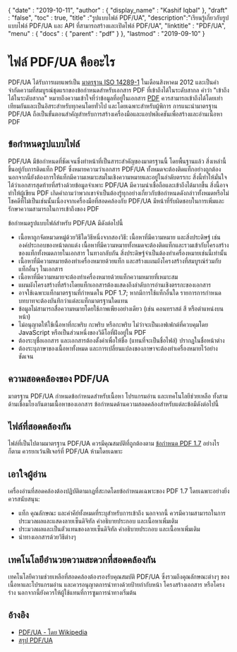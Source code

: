 {
  "date" : "2019-10-11",
  "author" : {
    "display_name" : "Kashif Iqbal"
},
  "draft" : "false",
  "toc" : true,
  "title" :"รูปแบบไฟล์ PDF/UA",
  "description":"เรียนรู้เกี่ยวกับรูปแบบไฟล์ PDF/UA และ API ที่สามารถสร้างและเปิดไฟล์ PDF/UA",
  "linktitle" : "PDF/UA",
  "menu" : {
    "docs" : {
      "parent" : "pdf"
}
},
  "lastmod" : "2019-09-10"
}

# ไฟล์ PDF/UA คืออะไร #

PDF/UA ได้รับการเผยแพร่เป็น [มาตรฐาน ISO 14289-1](https://en.wikipedia.org/wiki/ISO_14289) ในเดือนสิงหาคม 2012 และเป็นคำจำกัดความที่สมบูรณ์ชุดแรกของข้อกำหนดสำหรับเอกสาร PDF ที่เข้าถึงได้ในระดับสากล คำว่า "เข้าถึงได้ในระดับสากล" หมายถึงความเข้าใจที่ว่าข้อมูลที่อยู่ในเอกสาร [PDF](/th/pdf/) ควรสามารถเข้าถึงได้โดยเท่าเทียมกันและเป็นอิสระสำหรับทุกคนโดยทั่วไป และโดยเฉพาะสำหรับผู้พิการ การแนะนำมาตรฐาน PDF/UA ถือเป็นขั้นตอนสำคัญสำหรับการสร้างเครื่องมือและแอปพลิเคชันเพื่อสร้างและอ่านเนื้อหา PDF

## ข้อกำหนดรูปแบบไฟล์ ##

PDF/UA มีข้อกำหนดที่ชัดเจนซึ่งทำหน้าที่เป็นสาระสำคัญของมาตรฐานนี้ โดยพื้นฐานแล้ว สิ่งเหล่านี้ขึ้นอยู่กับการติดแท็ก PDF ซึ่งหมายความว่าเอกสาร PDF/UA ทั้งหมดจะต้องติดแท็กอย่างถูกต้อง นอกจากนี้ยังต้องการให้แท็กมีความเหมาะสมในเชิงความหมายและอยู่ในลำดับตรรกะ สิ่งนี้ทำให้มั่นใจได้ว่าเอกสารสุดท้ายที่สร้างด้วยข้อมูลจำเพาะ PDF/UA มีความน่าเชื่อถือและเข้าถึงได้มากขึ้น สิ่งนี้อาจทำให้ผู้เขียน PDF เกิดคำถามว่าพวกเขาจำเป็นต้องรู้ทุกอย่างเกี่ยวกับข้อกำหนดดังกล่าวทั้งหมดหรือไม่ โชคดีที่ไม่เป็นเช่นนั้นเนื่องจากเครื่องมือที่สอดคล้องกับ PDF/UA มีหน้าที่รับผิดชอบในการเพิ่มและรักษาความสามารถในการเข้าถึงของ PDF

ข้อกำหนดรูปแบบไฟล์สำหรับ PDF/UA มีดังต่อไปนี้

* เนื้อหาถูกจัดหมวดหมู่ด้วยวิธีใดวิธีหนึ่งจากสองวิธี: เนื้อหาที่มีความหมาย และสิ่งประดิษฐ์ เช่น องค์ประกอบของหน้าตกแต่ง เนื้อหาที่มีความหมายทั้งหมดจะต้องติดแท็กและรวมเข้ากับโครงสร้างของแท็กทั้งหมดภายในเอกสาร ในทางกลับกัน สิ่งประดิษฐ์จำเป็นต้องทำเครื่องหมายเช่นนี้เท่านั้น
* เนื้อหาที่มีความหมายต้องทำเครื่องหมายด้วยแท็ก และสร้างแผนผังโครงสร้างที่สมบูรณ์ร่วมกับแท็กอื่นๆ ในเอกสาร
* เนื้อหาที่มีความหมายจะต้องทำเครื่องหมายด้วยแท็กความหมายที่เหมาะสม
* แผนผังโครงสร้างที่สร้างโดยแท็กเอกสารต้องแสดงถึงลำดับการอ่านเชิงตรรกะของเอกสาร
* อาจใช้เฉพาะแท็กมาตรฐานที่กำหนดใน PDF 1.7; หากมีการใช้แท็กอื่นใด รายการการกำหนดบทบาทจะต้องบันทึกว่าแต่ละแท็กมาตรฐานใดแทน
* ข้อมูลไม่สามารถสื่อความหมายโดยใช้ภาพเพียงอย่างเดียว (เช่น คอนทราสต์ สี หรือตำแหน่งบนหน้า)
* ไม่อนุญาตให้ใช้เนื้อหาที่กะพริบ กะพริบ หรือกะพริบ ไม่ว่าจะเป็นเอฟเฟกต์ที่ควบคุมโดย JavaScript หรือเป็นส่วนหนึ่งของวิดีโอที่ฝังอยู่ใน PDF
* ต้องระบุชื่อเอกสาร และเอกสารต้องตั้งค่าเพื่อให้ชื่อ (แทนที่จะเป็นชื่อไฟล์) ปรากฏในชื่อหน้าต่าง
* ต้องระบุภาษาของเนื้อหาทั้งหมด และการเปลี่ยนแปลงของภาษาจะต้องทำเครื่องหมายไว้อย่างชัดเจน

## ความสอดคล้องของ PDF/UA ##

มาตรฐาน PDF/UA กำหนดข้อกำหนดสำหรับเนื้อหา โปรแกรมอ่าน และเทคโนโลยีช่วยเหลือ ทั้งสามด้านเชื่อมโยงกันตามเนื้อหาของเอกสาร ข้อกำหนดด้านความสอดคล้องสำหรับแต่ละข้อมีดังต่อไปนี้

## ไฟล์ที่สอดคล้องกัน ##

ไฟล์ที่เป็นไปตามมาตรฐาน PDF/UA ควรมีคุณสมบัติที่ถูกต้องตาม [ข้อกำหนด PDF 1.7](https://opensource.adobe.com/dc-acrobat-sdk-docs/standards/pdfstandards/pdf/PDF32000_2008.pdf) อย่างไรก็ตาม ควรยกเว้นฟีเจอร์ที่ PDF/UA ห้ามโดยเฉพาะ

## เอาใจผู้อ่าน ##

เครื่องอ่านที่สอดคล้องต้องปฏิบัติตามกฎที่สะกดโดยข้อกำหนดเฉพาะของ PDF 1.7 โดยเฉพาะอย่างยิ่ง ควรสนับสนุน:

* แท็ก คุณลักษณะ และค่าคีย์ทั้งหมดที่ระบุสำหรับการเข้าถึง นอกจากนี้ ควรมีความสามารถในการประมวลผลและแสดงลายเซ็นดิจิทัล คำอธิบายประกอบ และเนื้อหาเพิ่มเติม
* ประมวลผลและเป็นตัวแทนของลายเซ็นดิจิทัล คำอธิบายประกอบ และเนื้อหาเพิ่มเติม
* นำทางเอกสารด้วยวิธีต่างๆ

## เทคโนโลยีอำนวยความสะดวกที่สอดคล้องกัน ##

เทคโนโลยีความช่วยเหลือที่สอดคล้องต้องรองรับคุณสมบัติ PDF/UA ซึ่งรวมถึงคุณลักษณะต่างๆ ของเนื้อหาและโปรแกรมอ่าน และควรอนุญาตการนำทางด้วยป้ายกำกับหน้า โครงสร้างเอกสาร หรือโครงร่าง นอกจากนี้ยังควรให้ผู้ใช้แทนที่การซูมการนำทางเริ่มต้น

## อ้างอิง ##

* [PDF/UA - โดย Wikipedia](https://en.wikipedia.org/wiki/PDF/UA)
* [สรุป PDF/UA](https://pdfa.org/pdfua-in-a-nutshell/)

